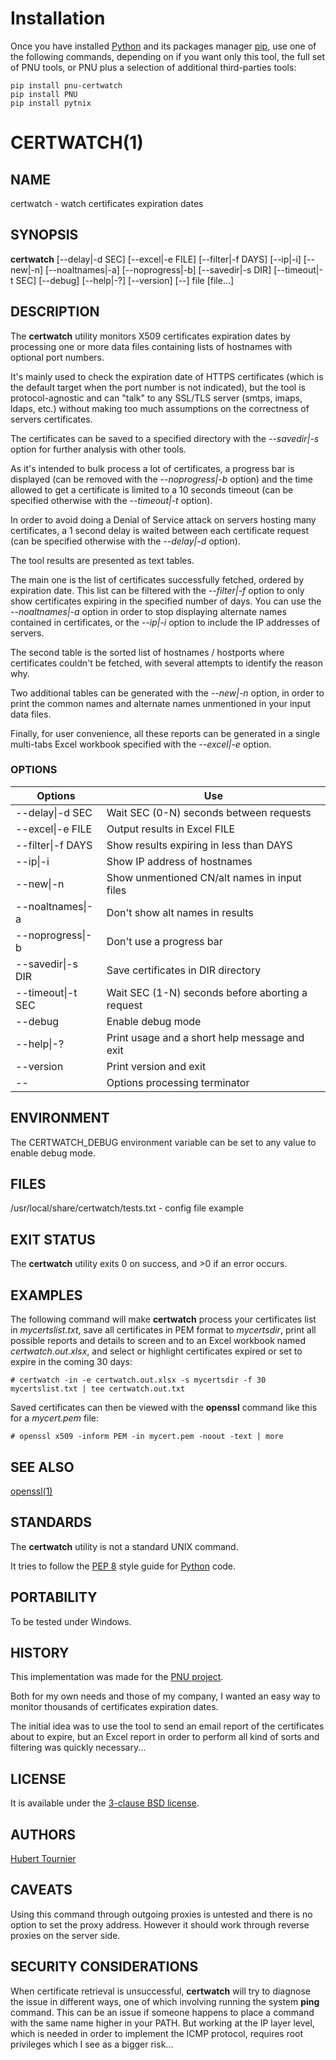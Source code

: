 # Installation
Once you have installed [Python](https://www.python.org/downloads/) and its packages manager [pip](https://pip.pypa.io/en/stable/installation/),
use one of the following commands, depending on if you want only this tool, the full set of PNU tools, or PNU plus a selection of additional third-parties tools:

```
pip install pnu-certwatch
pip install PNU
pip install pytnix
```

# CERTWATCH(1)

## NAME
certwatch - watch certificates expiration dates

## SYNOPSIS
**certwatch**
\[--delay|-d SEC\]
\[--excel|-e FILE\]
\[--filter|-f DAYS\]
\[--ip|-i\]
\[--new|-n\]
\[--noaltnames|-a\]
\[--noprogress|-b\]
\[--savedir|-s DIR\]
\[--timeout|-t SEC\]
\[--debug\]
\[--help|-?\]
\[--version\]
\[--\]
file [file...]

## DESCRIPTION
The **certwatch** utility monitors X509 certificates expiration dates
by processing one or more data files containing lists of hostnames with optional port numbers.

It's mainly used to check the expiration date of HTTPS certificates (which is the default target when the port number is not indicated),
but the tool is protocol-agnostic and can "talk" to any SSL/TLS server (smtps, imaps, ldaps, etc.) without making too much assumptions
on the correctness of servers certificates.

The certificates can be saved to a specified directory with the *--savedir|-s* option for further analysis with other tools.

As it's intended to bulk process a lot of certificates, a progress bar is displayed (can be removed with the *--noprogress|-b* option)
and the time allowed to get a certificate is limited to a 10 seconds timeout (can be specified otherwise with the *--timeout|-t* option).

In order to avoid doing a Denial of Service attack on servers hosting many certificates, a 1 second delay is waited between each certificate request 
(can be specified otherwise with the *--delay|-d* option).

The tool results are presented as text tables.

The main one is the list of certificates successfully fetched, ordered by expiration date.
This list can be filtered with the *--filter|-f* option to only show certificates expiring in the specified number of days.
You can use the *--noaltnames|-a* option in order to stop displaying alternate names contained in certificates,
or the *--ip|-i* option to include the IP addresses of servers.

The second table is the sorted list of hostnames / hostports where certificates couldn't be fetched,
with several attempts to identify the reason why.

Two additional tables can be generated with the *--new|-n* option, in order to print the common names and alternate names
unmentioned in your input data files.

Finally, for user convenience, all these reports can be generated in a single multi-tabs Excel workbook specified with the *--excel|-e* option.

### OPTIONS
Options | Use
------- | ---
--delay\|-d SEC|Wait SEC (0-N) seconds between requests
--excel\|-e FILE|Output results in Excel FILE
--filter\|-f DAYS|Show results expiring in less than DAYS
--ip\|-i|Show IP address of hostnames
--new\|-n|Show unmentioned CN/alt names in input files
--noaltnames\|-a|Don't show alt names in results
--noprogress\|-b|Don't use a progress bar
--savedir\|-s DIR|Save certificates in DIR directory
--timeout\|-t SEC|Wait SEC (1-N) seconds before aborting a request
--debug|Enable debug mode
--help\|-?|Print usage and a short help message and exit
--version|Print version and exit
--|Options processing terminator

## ENVIRONMENT
The CERTWATCH_DEBUG environment variable can be set to any value to enable debug mode.

## FILES
/usr/local/share/certwatch/tests.txt - config file example

## EXIT STATUS
The **certwatch** utility exits 0 on success, and >0 if an error occurs.

## EXAMPLES
The following command will make **certwatch** process your certificates list in *mycertslist.txt*,
save all certificates in PEM format to *mycertsdir*, print all possible reports and details to screen
and to an Excel workbook named *certwatch.out.xlsx*, and select or highlight certificates
expired or set to expire in the coming 30 days:
```Shell
# certwatch -in -e certwatch.out.xlsx -s mycertsdir -f 30 mycertslist.txt | tee certwatch.out.txt
```

Saved certificates can then be viewed with the **openssl** command like this for a *mycert.pem* file:
```Shell
# openssl x509 -inform PEM -in mycert.pem -noout -text | more
```

## SEE ALSO
[openssl(1)](https://www.openssl.org/docs/manmaster/man1/openssl.html)

## STANDARDS
The **certwatch** utility is not a standard UNIX command.

It tries to follow the [PEP 8](https://www.python.org/dev/peps/pep-0008/) style guide for [Python](https://www.python.org/) code.

## PORTABILITY
To be tested under Windows.

## HISTORY
This implementation was made for the [PNU project](https://github.com/HubTou/PNU).

Both for my own needs and those of my company, I wanted an easy way to monitor thousands of certificates expiration dates.

The initial idea was to use the tool to send an email report of the certificates about to expire, but an Excel report in order to perform all kind of sorts and filtering was quickly necessary...

## LICENSE
It is available under the [3-clause BSD license](https://opensource.org/licenses/BSD-3-Clause).

## AUTHORS
[Hubert Tournier](https://github.com/HubTou)

## CAVEATS
Using this command through outgoing proxies is untested and there is no option to set the proxy address.
However it should work through reverse proxies on the server side.

## SECURITY CONSIDERATIONS
When certificate retrieval is unsuccessful, **certwatch** will try to diagnose the issue in different ways, one of which involving
running the system **ping** command. This can be an issue if someone happens to place a command with the same name higher in your PATH.
But working at the IP layer level, which is needed in order to implement the ICMP protocol, requires root privileges which I see as a bigger risk...
